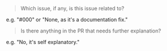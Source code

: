 <!---
Please read the following. Pull requests that do not adhere to these guidelines will be closed.

Each pull request must, with the exception of minor documentation fixes, be associated with an open issue. If a corresponding issue does not exist please stop. Instead, create an issue so we can discuss the change first.

If there is an associated open issue, then the next step is to make sure you've read the relevant developer guide:

- Adding a rule: https://github.com/stylelint/stylelint/blob/master/docs/developer-guide/rules.md#write-the-rule

- Adding an option: https://github.com/stylelint/stylelint/blob/master/docs/developer-guide/rules.md#adding-options-to-existing-rules

- Fixing a bug: https://github.com/stylelint/stylelint/blob/master/docs/developer-guide/rules.md#fixing-bugs

Once you've done that, then please continue by answering these two questions:  -->

> Which issue, if any, is this issue related to?

e.g. "#000" or "None, as it's a documentation fix."

> Is there anything in the PR that needs further explanation?

e.g. "No, it's self explanatory."
